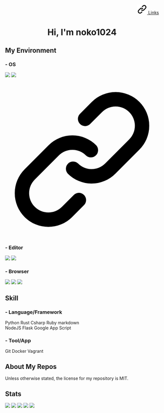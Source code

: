 <p align="right">
    <a href="http://www.noko1024.net/link" target="blank">
        <img src="./img/link.svg" />
        Links
    </a>
</p>

<h1 align="center">Hi, I'm noko1024</h1>


## My Environment
### - OS
<img src="https://img.shields.io/badge/-Windows-0078D6.svg?logo=windows&style=flat"/> <img src="https://img.shields.io/badge/-macos-000000.svg?logo=apple&style=flat" />

<svg xmlns="http://www.w3.org/2000/svg" viewBox="0 0 16 16"><path fill-rule="evenodd" d="M7.775 3.275a.75.75 0 001.06 1.06l1.25-1.25a2 2 0 112.83 2.83l-2.5 2.5a2 2 0 01-2.83 0 .75.75 0 00-1.06 1.06 3.5 3.5 0 004.95 0l2.5-2.5a3.5 3.5 0 00-4.95-4.95l-1.25 1.25zm-4.69 9.64a2 2 0 010-2.83l2.5-2.5a2 2 0 012.83 0 .75.75 0 001.06-1.06 3.5 3.5 0 00-4.95 0l-2.5 2.5a3.5 3.5 0 004.95 4.95l1.25-1.25a.75.75 0 00-1.06-1.06l-1.25 1.25a2 2 0 01-2.83 0z"></path></svg>
    
### - Editor
<img src="https://img.shields.io/badge/-Visual Studio Code-007ACC.svg?logo=Visual Studio Code&style=flat" /> <img src="https://img.shields.io/badge/-Vim-019733.svg?logo=vim&style=flat" />

### - Browser
<img src="https://img.shields.io/badge/-Vivaldi-F0C0C0.svg?logo=vivaldi&style=flat" /> <img src="https://img.shields.io/badge/-Firefox-FFDACC.svg?logo=Firefox&style=flat" /> <img src="https://img.shields.io/badge/-Google Chrome-1C3866.svg?logo=googlechrome&style=flat" />

## Skill
### - Language/Framework
Python Rust Csharp  Ruby markdown  
NodeJS Flask Google App Script

### - Tool/App
Git Docker Vagrant 

## About My Repos

Unless otherwise stated, the license for my repository is MIT.

## Stats

![](https://github-profile-summary-cards.vercel.app/api/cards/profile-details?username=noko1024&theme=nord_dark)
![](http://github-profile-summary-cards.vercel.app/api/cards/stats?username=noko1024&theme=nord_dark)
![](http://github-profile-summary-cards.vercel.app/api/cards/productive-time?username=noko1024&theme=nord_dark&utcOffset=9)
![](https://github-profile-summary-cards.vercel.app/api/cards/repos-per-language?username=noko1024&theme=nord_dark)
![](https://github-profile-summary-cards.vercel.app/api/cards/most-commit-language?username=noko1024&theme=nord_dark)
